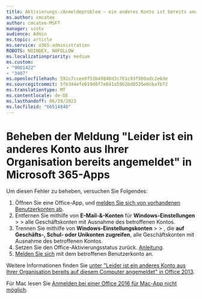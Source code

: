 ```yaml
---
title: Aktivierungs-/Anmeldeproblem – ein anderes Konto ist bereits angemeldet
ms.author: cmcatee
author: cmcatee-MSFT
manager: scotv
audience: Admin
ms.topic: article
ms.service: o365-administration
ROBOTS: NOINDEX, NOFOLLOW
ms.localizationpriority: medium
ms.custom:
- "9001422"
- "3407"
ms.openlocfilehash: 592c7ccee0f53b49848d3c761c93f9b0adc2e6de
ms.sourcegitcommit: 5fb344efe019d0f7e641a59b2bd0535e6cbafb72
ms.translationtype: MT
ms.contentlocale: de-DE
ms.lasthandoff: 06/29/2022
ms.locfileid: "66514848"
---
```

# <a name="fixing-the-microsoft-365-apps-sorry-another-account-from-your-organization-is-already-signed-in-message"></a>Beheben der Meldung "Leider ist ein anderes Konto aus Ihrer Organisation bereits angemeldet" in Microsoft 365-Apps

Um diesen Fehler zu beheben, versuchen Sie Folgendes:

1. Öffnen Sie eine Office-App, und [melden Sie sich von vorhandenen Benutzerkonten ab](https://support.microsoft.com/office/sign-out-of-office-5a20dc11-47e9-4b6f-945d-478cb6d92071).   
2. Entfernen Sie mithilfe von **E-Mail-&-Konten** für **Windows-Einstellungen** >  >  alle Geschäftskonten mit Ausnahme des betroffenen Kontos. 
3. Trennen Sie mithilfe von **Windows-Einstellungskonten** >  > , die **auf Geschäfts-, Schul- oder Unikonten zugreifen**, alle Geschäftskonten mit Ausnahme des betroffenen Kontos. 
4. Setzen Sie den Office-Aktivierungsstatus zurück. [Anleitung](https://docs.microsoft.com/office365/troubleshoot/activation/reset-office-365-proplus-activation-state
).
5. [Melden Sie sich](https://support.microsoft.com/office/about-accounts-in-office-628ea040-f265-49de-b986-be09c3ebf8a9) mit dem betroffenen Benutzerkonto an. 

Weitere Informationen finden Sie [unter "Leider ist ein anderes Konto aus Ihrer Organisation bereits auf diesem Computer angemeldet" in Office 2013](https://docs.microsoft.com/office/troubleshoot/error-messages/another-account-already-signed-in).

Für Mac lesen Sie [Anmelden bei einer Office 2016 für Mac-App nicht möglich](https://docs.microsoft.com/office365/troubleshoot/authentication/sign-in-to-office-2016-for-mac-fail).